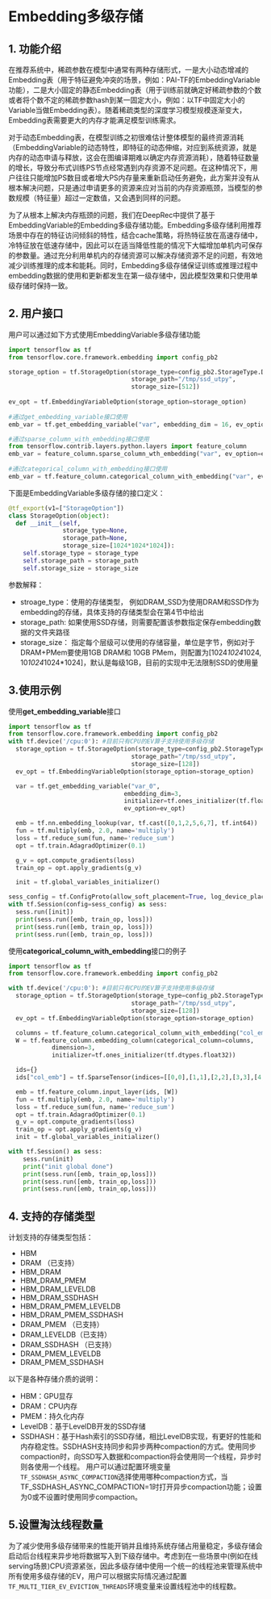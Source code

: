 # Embedding多级存储
## 1. 功能介绍

在推荐系统中，稀疏参数在模型中通常有两种存储形式，一是大小动态增减的Embedding表（用于特征避免冲突的场景，例如：PAI-TF的EmbeddingVariable功能），二是大小固定的静态Embedding表（用于训练前就确定好稀疏参数的个数或者将个数不定的稀疏参数hash到某一固定大小，例如：以TF中固定大小的Variable当做Embedding表）。随着稀疏类型的深度学习模型规模逐渐变大，Embedding表需要更大的内存才能满足模型训练需求。

对于动态Embedding表，在模型训练之初很难估计整体模型的最终资源消耗（EmbeddingVariable的动态特性，即特征的动态伸缩，对应到系统资源，就是内存的动态申请与释放，这会在图编译期难以确定内存资源消耗），随着特征数量的增长，导致分布式训练PS节点经常遇到内存资源不足问题。在这种情况下，用户往往只能增加PS数目或者增大PS内存量来重新启动任务避免，此方案并没有从根本解决问题，只是通过申请更多的资源来应对当前的内存资源瓶颈，当模型的参数规模（特征量）超过一定数值，又会遇到同样的问题。

为了从根本上解决内存瓶颈的问题，我们在DeepRec中提供了基于EmbeddingVariable的Embedding多级存储功能。Embedding多级存储利用推荐场景中存在的特征访问倾斜的特性，结合cache策略，将热特征放在高速存储中，冷特征放在低速存储中，因此可以在适当降低性能的情况下大幅增加单机内可保存的参数量。通过充分利用单机内的存储资源可以解决存储资源不足的问题，有效地减少训练推理的成本和能耗。同时，Embedding多级存储保证训练或推理过程中embedding数据的使用和更新都发生在第一级存储中，因此模型效果和只使用单级存储时保持一致。

## 2. 用户接口
用户可以通过如下方式使用EmbeddingVariable多级存储功能
```python
import tensorflow as tf
from tensorflow.core.framework.embedding import config_pb2

storage_option = tf.StorageOption(storage_type=config_pb2.StorageType.DRAM_SSDHASH,
                                  storage_path="/tmp/ssd_utpy",
                                  storage_size=[512])
                                  
ev_opt = tf.EmbeddingVariableOption(storage_option=storage_option)
                                  
#通过get_embedding_variable接口使用
emb_var = tf.get_embedding_variable("var", embedding_dim = 16, ev_option=ev_opt)

#通过sparse_column_with_embedding接口使用
from tensorflow.contrib.layers.python.layers import feature_column
emb_var = feature_column.sparse_column_wth_embedding("var", ev_option=ev_opt)
                                  
#通过categorical_column_with_embedding接口使用
emb_var = tf.feature_column.categorical_column_with_embedding("var", ev_option=ev_opt)

```
下面是EmbeddingVariable多级存储的接口定义：
```python
@tf_export(v1=["StorageOption"])
class StorageOption(object):
  def __init__(self,
               storage_type=None,
               storage_path=None,
               storage_size=[1024*1024*1024]):
    self.storage_type = storage_type
    self.storage_path = storage_path
    self.storage_size = storage_size
```
参数解释：

- stroage_type：使用的存储类型， 例如DRAM_SSD为使用DRAM和SSD作为embedding的存储，具体支持的存储类型会在第4节中给出
- storage_path:   如果使用SSD存储，则需要配置该参数指定保存embedding数据的文件夹路径
- storage_size： 指定每个层级可以使用的存储容量，单位是字节，例如对于DRAM+PMem要使用1GB DRAM和 10GB PMem，则配置为[1024*1024*1024, 10*1024*1024*1024]，默认是每级1GB，目前的实现中无法限制SSD的使用量
## 3.使用示例
使用**get_embedding_variable**接口
```python
import tensorflow as tf
from tensorflow.core.framework.embedding import config_pb2
with tf.device('/cpu:0'): #目前只有CPU的EV算子支持使用多级存储
  storage_option = tf.StorageOption(storage_type=config_pb2.StorageType.DRAM_SSDHASH,
                                  storage_path="/tmp/ssd_utpy",
                                  storage_size=[128])
  ev_opt = tf.EmbeddingVariableOption(storage_option=storage_option)

  var = tf.get_embedding_variable("var_0",
                                embedding_dim=3,
                                initializer=tf.ones_initializer(tf.float32),
                                ev_option=ev_opt)

  emb = tf.nn.embedding_lookup(var, tf.cast([0,1,2,5,6,7], tf.int64))
  fun = tf.multiply(emb, 2.0, name='multiply')
  loss = tf.reduce_sum(fun, name='reduce_sum')
  opt = tf.train.AdagradOptimizer(0.1)

  g_v = opt.compute_gradients(loss)
  train_op = opt.apply_gradients(g_v)

  init = tf.global_variables_initializer()

sess_config = tf.ConfigProto(allow_soft_placement=True, log_device_placement=False)
with tf.Session(config=sess_config) as sess:
  sess.run([init])
  print(sess.run([emb, train_op, loss]))
  print(sess.run([emb, train_op, loss]))
  print(sess.run([emb, train_op, loss]))
```
使用**categorical_column_with_embedding**接口的例子

```python
import tensorflow as tf
from tensorflow.core.framework.embedding import config_pb2

with tf.device('/cpu:0'): #目前只有CPU的EV算子支持使用多级存储
  storage_option = tf.StorageOption(storage_type=config_pb2.StorageType.DRAM_SSDHASH,
                                  storage_path="/tmp/ssd_utpy",
                                  storage_size=[128])
  ev_opt = tf.EmbeddingVariableOption(storage_option=storage_option)

  columns = tf.feature_column.categorical_column_with_embedding("col_emb", dtype=tf.dtypes.int64, ev_option=ev_opt)
  W = tf.feature_column.embedding_column(categorical_column=columns,
            dimension=3,
            initializer=tf.ones_initializer(tf.dtypes.float32))

  ids={}
  ids["col_emb"] = tf.SparseTensor(indices=[[0,0],[1,1],[2,2],[3,3],[4,4]], values=tf.cast([1,2,3,4,5], tf.dtypes.int64), dense_shape=[5, 4])

  emb = tf.feature_column.input_layer(ids, [W])
  fun = tf.multiply(emb, 2.0, name='multiply')
  loss = tf.reduce_sum(fun, name='reduce_sum')
  opt = tf.train.AdagradOptimizer(0.1)
  g_v = opt.compute_gradients(loss)
  train_op = opt.apply_gradients(g_v)
  init = tf.global_variables_initializer()

with tf.Session() as sess:
    sess.run(init)
    print("init global done")
    print(sess.run([emb, train_op,loss]))
    print(sess.run([emb, train_op,loss]))
    print(sess.run([emb, train_op,loss]))
```
## 4. 支持的存储类型
计划支持的存储类型包括：

- HBM
- DRAM （已支持）
- HBM_DRAM
- HBM_DRAM_PMEM
- HBM_DRAM_LEVELDB
- HBM_DRAM_SSDHASH 
- HBM_DRAM_PMEM_LEVELDB 
- HBM_DRAM_PMEM_SSDHASH
- DRAM_PMEM （已支持）
- DRAM_LEVELDB（已支持）
- DRAM_SSDHASH （已支持）
- DRAM_PMEM_LEVELDB 
- DRAM_PMEM_SSDHASH

以下是各种存储介质的说明：

- HBM：GPU显存
- DRAM：CPU内存
- PMEM：持久化内存
- LevelDB：基于LevelDB开发的SSD存储
- SSDHASH：基于Hash索引的SSD存储，相比LevelDB实现，有更好的性能和内存稳定性。SSDHASH支持同步和异步两种compaction的方式。使用同步compaction时，向SSD写入数据和compaction将会使用同一个线程，异步时则各使用一个线程。
用户可以通过配置环境变量`TF_SSDHASH_ASYNC_COMPACTION`选择使用哪种compaction方式，当TF_SSDHASH_ASYNC_COMPACTION=1时打开异步compaction功能；设置为0或不设置时使用同步compaction。

## 5.设置淘汰线程数量

为了减少使用多级存储带来的性能开销并且维持系统存储占用量稳定，多级存储会启动后台线程来异步地将数据写入到下级存储中。考虑到在一些场景中(例如在线serving场景)CPU资源紧张，因此多级存储中使用一个统一的线程池来管理系统中所有使用多级存储的EV，用户可以根据实际情况通过配置`TF_MULTI_TIER_EV_EVICTION_THREADS`环境变量来设置线程池中的线程数。
